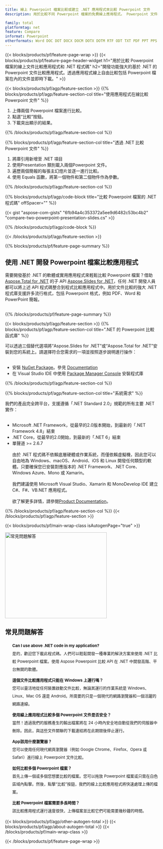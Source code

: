 ```yaml
---
title: 線上 Powerpoint 檔案比較或建立 .NET 應用程式來比較 Powerpoint 文件
description: 用於比較不同 Powerpoint 檔案的免費線上應用程式。 Powerpoint 文件的 C# .NET 比較函式庫程式碼。

family: total
platformtag: net
feature: Compare
informat: Powerpoint
otherformats: Word DOC DOT DOCX DOCM DOTX DOTM RTF ODT TXT PDF PPT PPS PPTX POTX PPSX PPTM PPSM POTM ODP PowerPoint
---
```

{{< blocks/products/pf/feature-page-wrap >}}
{{< blocks/products/pf/feature-page-header-widget h1="用於比較 Powerpoint 檔案的線上文件比較應用程式和 .NET 程式碼" h2="開發功能強大的基於 .NET 的 Powerpoint 文件比較應用程式。透過應用程式線上自由比較包括 Powerpoint 檔案在內的文件並即時下載。" >}}

{{< blocks/products/pf/agp/feature-section >}}
{{% blocks/products/pf/agp/feature-section-col title="使用應用程式在線比較 Powerpoint 文件" %}}

1. 上傳兩個 Powerpoint 檔案進行比較。
1. 點選“比較”按鈕。
1. 下載突出顯示的結果。

{{% /blocks/products/pf/agp/feature-section-col %}}

{{% blocks/products/pf/agp/feature-section-col title="透過 .NET 比較 Powerpoint 文件" %}}

1. 將庫引用新增至 .NET 項目
1. 使用Presentation 類別載入兩個Powerpoint 文件。
1. 遍歷兩個簡報的每張主幻燈片並逐一進行比較。
1. 使用 Equals 函數，將第一個物件和第二個物件作為參數。

{{% /blocks/products/pf/agp/feature-section-col %}}

{{% blocks/products/pf/agp/code-block title="比較 Powerpoint 檔案的 .NET 程式碼" offSpacer="" %}}

{{< gist "aspose-com-gists" "6fb94a4c353372a5ee9d6482c53bc4b2" "compare-two-powerpoint-presentation-slides.cs" >}}

{{% /blocks/products/pf/agp/code-block %}}

{{< /blocks/products/pf/agp/feature-section >}}

{{% blocks/products/pf/feature-page-summary %}}

<h2>使用 .NET 開發 Powerpoint 檔案比較應用程式</h2>

需要開發基於 .NET 的軟體或實用應用程式來輕鬆比較 Powerpoint 檔案？借助 [Aspose.Total for .NET](https://products.aspose.com/total/net/) 的子 API [Aspose.Slides for .NET](https://products.aspose.com/slides/net/)，任何 .NET 開發人員都可以將上述 API 程式碼整合到程式比較應用程式中。用於文件比較的強大 .NET 程式庫支援許多流行格式，包括 Powerpoint 格式，例如 PDF、Word 和 PowerPoint 簡報。<br /><br />

{{% /blocks/products/pf/feature-page-summary %}}

{{< blocks/products/pf/agp/feature-section >}}
{{% blocks/products/pf/agp/feature-section-col title=".NET 的 Powerpoint 比較函式庫" %}}

可以透過三個替代選項將“Aspose.Slides for .NET”或“Aspose.Total for .NET”安裝到您的系統上。請選擇符合您需求的一項並按照逐步說明進行操作：<br /><br />

- 安裝 [NuGet Package](https://www.nuget.org/packages/Aspose.Slides/)。參見 [Documentation](https://docs.aspose.com/slides/net/installation/#method-1-install-or-update-asposeslides-from-the-nuget-package-manager)
- 在 Visual Studio IDE 中使用 [Package Manager Console](https://docs.aspose.com/slides/net/installation/#method-2-install-or-update-asposeslides-through-the-package-manager-console) 安裝程式庫

{{% /blocks/products/pf/agp/feature-section-col %}}

{{% blocks/products/pf/agp/feature-section-col title="系統需求" %}}

我們的產品完全跨平台，支援遵循「.NET Standard 2.0」規範的所有主要 .NET 實作：<br /><br />

- Microsoft .NET Framework，從最早的2.0版本開始，到最新的「.NET Framework 4.8」結束
- .NET Core，從最早的2.0開始，到最新的「.NET 6」結束
- 單聲道 >= 2.6.7
<br /><br />
由於 .NET 程式碼不依賴底層硬體或作業系統，而僅依賴虛擬機，因此您可以自由地為 Windows、macOS、Android、iOS 和 Linux 開發任何類型的軟體。只要確保您已安裝對應版本的 .NET Framework、.NET Core、Windows Azure、Mono 或 Xamarin。<br /><br />
我們建議使用 Microsoft Visual Studio、Xamarin 和 MonoDevelop IDE 建立 C#、F#、VB.NET 應用程式。
<br /><br />
欲了解更多詳情，請參閱[Product Documentation](https://docs.aspose.com/slides/net/system-requirements/)。

{{% /blocks/products/pf/agp/feature-section-col %}}
{{< /blocks/products/pf/agp/feature-section >}}

{{< blocks/products/pf/main-wrap-class isAutogenPage="true" >}}

<style>.howtolist li{margin-right: 0!important;line-height: 26px;position: relative;margin-bottom: 10px;font-size: 13px;list-style-type: none;}</style>
<div class="col-md-12 tl bg-gray-dark howtolist section">
  <a class="anchor" name="faqpage"></a>
  <div class="container tl dflex" itemscope="" itemtype="https://schema.org/FAQPage">
      <div class="col-md-4 howtosectiongfx">
          <img class="social-panel-hide-on-mobile" src="https://www.groupdocs.cloud/templates/brand/images/groupdocs/conversion/groupdocs_conversion-brand.png" alt="常見問題解答" width="335" height="283">
      </div>
      <div class="howtosection col-md-8">
          <div>
              <h2>常見問題解答</h2>
               <ul>
                  <li itemscope="" itemprop="mainEntity" itemtype="https://schema.org/Question">
                      <div>
                          <span itemprop="name"><b>Can I use above .NET code in my application?</b></span>
                      </div>
                      <div itemscope="" itemprop="acceptedAnswer" itemtype="https://schema.org/Answer">
                          <span itemprop="text">是的，歡迎您下載此程式碼。人們可以輕鬆開發一種專業的解決方案來使用 .NET 比較 Powerpoint 檔案。使用 Aspose Powerpoint 比較 API 在 .NET 中開發高階、平台無關的軟體。</span>
                      </div>
                  </li>
                  <li itemscope="" itemprop="mainEntity" itemtype="https://schema.org/Question">
                      <div>
                          <span itemprop="name"><b>這個文件比較應用程式只能在 Windows 上運行嗎？</b></span>
                      </div>
                      <div itemscope="" itemprop="acceptedAnswer" itemtype="https://schema.org/Answer">
                          <span itemprop="text">您可以靈活地從任何裝置啟動文件比較，無論其運行的作業系統是 Windows、Linux、Mac OS 還是 Android。所需要的只是一個現代的網路瀏覽器和一個活躍的網路連線。</span>
                      </div>
                  </li>
                  <li itemscope="" itemprop="mainEntity" itemtype="https://schema.org/Question">
                      <div>
                          <span itemprop="name"><b>使用線上應用程式比較多個 Powerpoint 文件是否安全？</b></span>
                      </div>
                      <div itemscope="" itemprop="acceptedAnswer" itemtype="https://schema.org/Answer">
                          <span itemprop="text">當然！透過我們的服務產生的輸出檔案將在 24 小時內安全地自動從我們的伺服器中刪除。因此，與這些文件關聯的下載連結將在此期限後停止運行。</span>
                      </div>
                  </li>                 
                  <li itemscope="" itemprop="mainEntity" itemtype="https://schema.org/Question">
                      <div>
                          <span itemprop="name"><b>App該用什麼瀏覽器？</b></span>
                      </div>
                      <div itemscope="" itemprop="acceptedAnswer" itemtype="https://schema.org/Answer">
                          <span itemprop="text">您可以使用任何現代網頁瀏覽器（例如 Google Chrome、Firefox、Opera 或 Safari）進行線上 Powerpoint 文件比較。</span>
                      </div>
                  </li>
 		  <li itemscope="" itemprop="mainEntity" itemtype="https://schema.org/Question">
                      <div>
                          <span itemprop="name"><b>如何比較多個 Powerpoint 檔案？</b></span>
                      </div>
                      <div itemscope="" itemprop="acceptedAnswer" itemtype="https://schema.org/Answer">
                          <span itemprop="text">首先上傳一個或多個您想要比較的檔案。您可以拖放 Powerpoint 檔案或只需在白色區域內點擊。然後，點擊“比較”按鈕，我們的線上比較應用程式將快速處理上傳的檔案。</span>
                      </div>
                  </li>
 		  <li itemscope="" itemprop="mainEntity" itemtype="https://schema.org/Question">
                      <div>
                          <span itemprop="name"><b>比較 Powerpoint 檔案需要多長時間？</b></span>
                      </div>
                      <div itemscope="" itemprop="acceptedAnswer" itemtype="https://schema.org/Answer">
                          <span itemprop="text">該比較應用程式運行速度很快，上傳檔案並比較它們可能需要幾秒鐘的時間。</span>
                      </div>
                  </li>
              </ul>
          </div>
      </div>
  </div>

{{< blocks/products/pf/agp/other-autogen-total >}}
{{< blocks/products/pf/agp/about-autogen-total >}}
{{< /blocks/products/pf/main-wrap-class >}}

{{< /blocks/products/pf/feature-page-wrap >}}